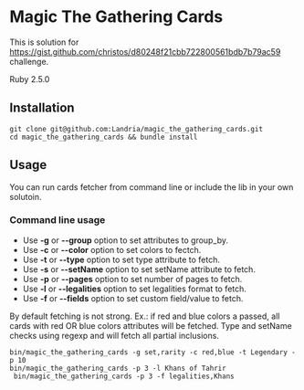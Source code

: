 # Magic The Gathering Cards

This is solution for https://gist.github.com/christos/d80248f21cbb722800561bdb7b79ac59 challenge.

Ruby 2.5.0

## Installation

```
git clone git@github.com:Landria/magic_the_gathering_cards.git
cd magic_the_gathering_cards && bundle install
```

## Usage

You can run cards fetcher from command line or include the lib in your own solutoin.

### Command line usage

* Use **-g** or **--group** option to set attributes to group_by.
* Use **-c** or **--color** option to set colors to fectch.
* Use **-t** or **--type** option to set type attribute to fetch.
* Use **-s** or **--setName** option to set setName attribute to fetch.
* Use **-p** or **--pages** option to set number of pages to fetch.
* Use **-l** or **--legalities** option to set legalities format to fetch.
* Use **-f** or **--fields** option to set custom field/value to fetch.

By default fetching is not strong. Ex.: if red and blue colors a passed, all cards with red OR blue colors attributes will be fetched. Type and setName checks using regexp and will fetch all partial inclusions.

```
bin/magic_the_gathering_cards -g set,rarity -c red,blue -t Legendary -p 10
bin/magic_the_gathering_cards -p 3 -l Khans of Tahrir
 bin/magic_the_gathering_cards -p 3 -f legalities,Khans

```